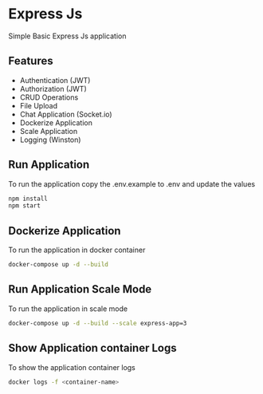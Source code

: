 # Express Js

Simple Basic Express Js application

## Features

- Authentication (JWT)
- Authorization (JWT)
- CRUD Operations
- File Upload
- Chat Application (Socket.io)
- Dockerize Application
- Scale Application
- Logging (Winston)

## Run Application

To run the application copy the .env.example to .env and update the values

```bash
npm install
npm start
```

## Dockerize Application

To run the application in docker container

```bash
docker-compose up -d --build
```

## Run Application Scale Mode

To run the application in scale mode

```bash
docker-compose up -d --build --scale express-app=3
```

## Show Application container Logs

To show the application container logs

```bash
docker logs -f <container-name>
```
